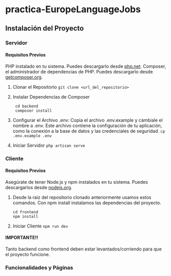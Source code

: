 # practica-EuropeLanguageJobs

## Instalación del Proyecto

### Servidor
#### Requisitos Previos
PHP instalado en tu sistema. Puedes descargarlo desde [php.net](https://www.php.net/).
Composer, el administrador de dependencias de PHP. Puedes descargarlo desde [getcomposer.org](https://getcomposer.org/).
1. Clonar el Repositorio
   ```git clone <url_del_repositorio>```

2. Instalar Dependencias de Composer
   ```
    cd backend
    composer install
    ```
3. Configurar el Archivo .env:
    Copia el archivo .env.example y cámbiale el nombre a .env. Este archivo contiene la configuración de tu aplicación, como la conexión a la base de datos y las credenciales de seguridad.
    ```cp .env.example .env```

4. Iniciar Servidor
   ```php artisan serve```

### Cliente
#### Requisitos Previos
Asegúrate de tener Node.js y npm instalados en tu sistema. Puedes descargarlos desde [nodejs.org](https://nodejs.org/en).
1. Desde la raiz del repositorio clonado anteriormente usamos estos comandos. Con npm install instalamos las dependencias del proyecto.
   ```
   cd frontend
   npm install
   ```
2. Iniciar Cliente
   ```npm run dev```

#### IMPORTANTE!!
Tanto backend como frontend deben estar levantados/corriendo para que el proyecto funcione.

### Funcionalidades y Páginas
